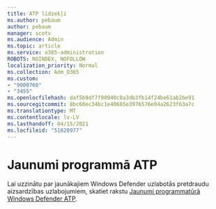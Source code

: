 ```yaml
---
title: ATP līdzekļi
ms.author: pebaum
author: pebaum
manager: scotv
ms.audience: Admin
ms.topic: article
ms.service: o365-administration
ROBOTS: NOINDEX, NOFOLLOW
localization_priority: Normal
ms.collection: Adm_O365
ms.custom:
- "9000760"
- "3455"
ms.openlocfilehash: daf5b9df7f00940c8a3db3fb14f24be61ab2be91
ms.sourcegitcommit: 8bc60ec34bc1e40685e3976576e04a2623f63a7c
ms.translationtype: MT
ms.contentlocale: lv-LV
ms.lasthandoff: 04/15/2021
ms.locfileid: "51820977"
---
```

# <a name="whats-new-in-atp"></a>Jaunumi programmā ATP

Lai uzzinātu par jaunākajiem Windows Defender uzlabotās pretdraudu aizsardzības uzlabojumiem, skatiet rakstu [Jaunumi programmatūrā Windows Defender ATP](https://www.microsoft.com/security/blog/2018/11/15/whats-new-in-windows-defender-atp/).